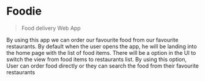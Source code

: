 # Foodie
> Food delivery Web App

By using this app we can order our favourite food from our favourite restaurants. By default when the user opens the app, he will be landing into the home page with the list of food items. There will be a option in the UI to switch the view from food items to restaurants list. By using this option, User can order food directly or they can search the food from their favourite restaurants
